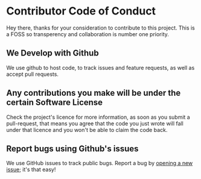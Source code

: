 # Contributor Code of Conduct
Hey there, thanks for your consideration to contribute to this project. This is a FOSS so transperency and collaboration is number one priority. 


## We Develop with Github

We use github to host code, to track issues and feature requests, as well as accept pull requests.

## Any contributions you make will be under the certain Software License

Check the project's licence for more information, as soon as you submit a pull-request, that means you agree that the code you just wrote will fall under that licence and you won't be able to claim the code back.

## Report bugs using Github's issues

We use GitHub issues to track public bugs. Report a bug by [opening a new issue](https://github.com/skywarth/darkest-PR/issues/new); it's that easy!
